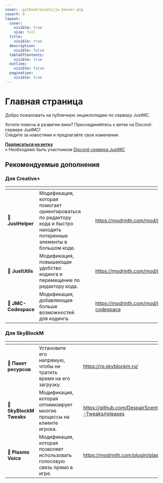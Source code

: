 ```yaml
---
cover: .gitbook/assets/jw_banner.png
coverY: 0
layout:
  cover:
    visible: true
    size: full
  title:
    visible: true
  description:
    visible: false
  tableOfContents:
    visible: true
  outline:
    visible: false
  pagination:
    visible: true
---
```


# Главная страница

Добро пожаловать на публичную энциклопедию по серверу JustMC.

Хотите помочь в развитии вики? Присоединяйтесь к ветке на Discord-сервере JustMC!\
Следите за новостями и предлагайте свои изменения.

[**Подписаться на ветку**](https://discord.com/channels/828678938070745129/1288571812212510772)\
» Необходимо быть участником [Discord-сервера JustMC](https://discord.justmc.io)

## Рекомендуемые дополнения

### Для Creative+

<table data-view="cards"><thead><tr><th></th><th></th><th></th><th></th><th data-hidden data-card-target data-type="content-ref"></th></tr></thead><tbody><tr><td>🔧 <strong>JustHelper</strong></td><td>Модификация, которая помогает ориентироваться по редактору кода и быстро находить потерянные элементы в большом коде.</td><td></td><td></td><td><a href="https://modrinth.com/mod/justhelper">https://modrinth.com/mod/justhelper</a></td></tr><tr><td>🔧 <strong>JustUtils</strong></td><td>Модификация, повышающая удобство кодинга и перемещение по редактору кода.</td><td></td><td></td><td><a href="https://modrinth.com/mod/justutils">https://modrinth.com/mod/justutils</a></td></tr><tr><td>🔧 <strong>JMC-Codespace</strong></td><td>Модификация, добавляющая больше возможностей для кодинга.</td><td></td><td></td><td><a href="https://modrinth.com/mod/jmc-codespace">https://modrinth.com/mod/jmc-codespace</a></td></tr></tbody></table>

### Для SkyBlockM

<table data-view="cards"><thead><tr><th></th><th></th><th></th><th data-hidden data-card-target data-type="content-ref"></th></tr></thead><tbody><tr><td>🎨 <strong>Пакет ресурсов</strong></td><td>Установите его напрямую, чтобы не тратить время на его загрузку.</td><td></td><td><a href="https://rp.skyblockm.ru/">https://rp.skyblockm.ru/</a></td></tr><tr><td>🔧 <strong>SkyBlockM Tweaks</strong></td><td>Модификация, которая оптимизирует многие процессы на клиенте игрока.</td><td></td><td><a href="https://github.com/DespairScent/SkyBlockM-Tweaks/releases">https://github.com/DespairScent/SkyBlockM-Tweaks/releases</a></td></tr><tr><td>🔧 <strong>Plasmo Voice</strong></td><td>Модификация, которая позволяет использовать голосовую связь прямо в игре.</td><td></td><td><a href="https://modrinth.com/plugin/plasmo-voice">https://modrinth.com/plugin/plasmo-voice</a></td></tr></tbody></table>

